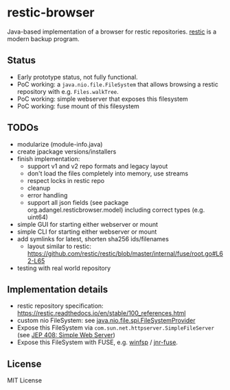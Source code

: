 # restic-browser

Java-based implementation of a browser for restic repositories.
[restic](https://restic.net/) is a modern backup program.

## Status

* Early prototype status, not fully functional.
* PoC working: a `java.nio.file.FileSystem` that allows browsing a restic repository with e.g. `Files.walkTree`.
* PoC working: simple webserver that exposes this filesystem
* PoC working: fuse mount of this filesystem

## TODOs

* modularize (module-info.java)
* create jpackage versions/installers
* finish implementation:
  * support v1 and v2 repo formats and legacy layout
  * don't load the files completely into memory, use streams
  * respect locks in restic repo
  * cleanup
  * error handling
  * support all json fields (see package org.adangel.resticbrowser.model) including correct types (e.g. uint64)
* simple GUI for starting either webserver or mount
* simple CLI for starting either webserver or mount
* add symlinks for latest, shorten sha256 ids/filenames
  * layout similar to restic: https://github.com/restic/restic/blob/master/internal/fuse/root.go#L62-L65
* testing with real world repository

## Implementation details

* restic repository specification: <https://restic.readthedocs.io/en/stable/100_references.html>
* custom nio FileSystem: see [java.nio.file.spi.FileSystemProvider](https://docs.oracle.com/en/java/javase/21/docs/api/java.base/java/nio/file/spi/FileSystemProvider.html)
* Expose this FileSystem via `com.sun.net.httpserver.SimpleFileServer`
  (see [JEP 408: Simple Web Server](https://openjdk.org/jeps/408))
* Expose this FileSystem with FUSE, e.g. [winfsp](https://winfsp.dev/doc/Known-File-Systems/)
  / [jnr-fuse](https://github.com/SerCeMan/jnr-fuse).

## License

MIT License
